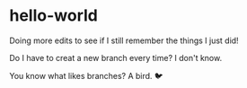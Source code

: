 hello-world
===========

Doing more edits to see if I still remember the things I just did!

Do I have to creat a new branch every time? I don't know. 

You know what likes branches? A bird. :bird:
